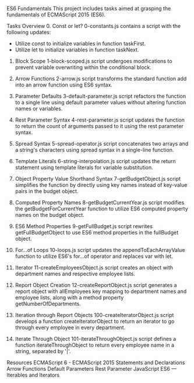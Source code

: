 ES6 Fundamentals
This project includes tasks aimed at grasping the fundamentals of ECMAScript 2015 (ES6).

Tasks Overview
 0. Const or let?
0-constants.js contains a script with the following updates:

- Utilize const to initialize variables in function taskFirst.
- Utilize let to initialize variables in function taskNext.

 1. Block Scope
1-block-scoped.js script undergoes modifications to prevent variable overwriting within the conditional block.

 2. Arrow Functions
2-arrow.js script transforms the standard function add into an arrow function using ES6 syntax.

 3. Parameter Defaults
3-default-parameter.js script refactors the function to a single line using default parameter values without altering function names or variables.

 4. Rest Parameter Syntax
4-rest-parameter.js script updates the function to return the count of arguments passed to it using the rest parameter syntax.

 5. Spread Syntax
5-spread-operator.js script concatenates two arrays and a string's characters using spread syntax in a single-line function.

 6. Template Literals
6-string-interpolation.js script updates the return statement using template literals for variable substitution.

 7. Object Property Value Shorthand Syntax
7-getBudgetObject.js script simplifies the function by directly using key names instead of key-value pairs in the budget object.

 8. Computed Property Names
8-getBudgetCurrentYear.js script modifies the getBudgetForCurrentYear function to utilize ES6 computed property names on the budget object.

 9. ES6 Method Properties
9-getFullBudget.js script rewrites getFullBudgetObject to use ES6 method properties in the fullBudget object.

 10. For...of Loops
10-loops.js script updates the appendToEachArrayValue function to utilize ES6's for...of operator and replaces var with let.

 11. Iterator
11-createEmployeesObject.js script creates an object with department names and respective employee lists.

 12. Report Object Creation
12-createReportObject.js script generates a report object with allEmployees key mapping to department names and employee lists, along with a method property getNumberOfDepartments.

 13. Iteration through Report Objects
100-createIteratorObject.js script develops a function createIteratorObject to return an iterator to go through every employee in every department.

 14. Iterate Through Object
101-iterateThroughObject.js script defines a function iterateThroughObject to return every employee name in a string, separated by '|'.

Resources
 ECMAScript 6 - ECMAScript 2015
 Statements and Declarations
 Arrow Functions
 Default Parameters
 Rest Parameter
 JavaScript ES6 — Iterables and Iterators
